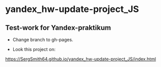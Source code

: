 # yandex_hw-update-project_JS

## Test-work for Yandex-praktikum

* Change branch to gh-pages.

* Look this project on:

https://SergSmith64.github.io/yandex_hw-update-project_JS/index.html